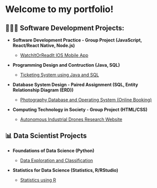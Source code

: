 <h1>Welcome to my portfolio!</h1>
<h2>👩🏽‍💻 Software Development Projects:</h2>

- <b>Software Development Practice - Group Project (JavaScript, React/React Native, Node.js)</b>
  - [WatchItOrReadIt IOS Mobile App](https://github.com/NikishaChhima/WatchItOrReadIt_IOS_Mobile_App)

- <b>Programming Design and Contruction (Java, SQL)</b>
  - [Ticketing System using Java and SQL](https://github.com/NikishaChhima/Ticketing_GUI_System_Java_SQL)

- <b>Database System Design - Paired Assignment (SQL, Entity Relationship Diagram (ERD))</b>
  - [Photography Database and Operating System (Online Booking)](https://github.com/NikishaChhima/Photography_Database_and_Operating_System/tree/main)

- <b>Computing Technology in Society - Group Project (HTML/CSS) </b>
  - [Autonomous Industrial Drones Research Website](https://github.com/NikishaChhima/Autonomous_Industrial_Drones_Research_Website/tree/main)
    
<h2>📊 Data Scientist Projects</h2>

- <b>Foundations of Data Science (Python)</b>
  - [Data Exploration and Classification](https://github.com/NikishaChhima/Data_Exploration_and_Classification/tree/main)

- <b>Statistics for Data Science (Statistics, R/RStudio)</b>
  - [Statistics using R](https://github.com/NikishaChhima/Statistics_using_R/tree/main)
<!--<h2>🙋🏽‍♀️ Contact me:</h2>-->
<!--[<img align="left" alt="NikishaChhima | LinkedIn" width="22px" src="https://cdn.jsdelivr.net/npm/simple-icons@v3/icons/linkedin.svg" />]-->
<!--[linkedin][linkedin]: https://linkedin.com/in/NikishaChhima-->
